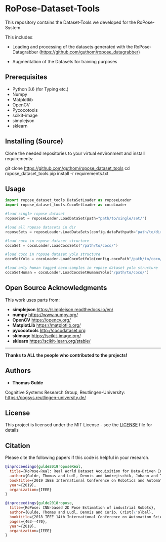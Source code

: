 # RoPose-Dataset-Tools
This repository contains the Dataset-Tools we developed for the RoPose-System. 

This includes:
* Loading and processing of the datasets generated with the RoPose-Datagrabber (https://github.com/guthom/ropose_datagrabber)

* Augmentation of the Datasets for training purposes

## Prerequisites
* Python 3.6 (for Typing etc.)
* Numpy
* Matplotlib
* OpenCV
* Pycocotools
* scikit-image
* simplejson
* sklearn

## Installing (Source)
Clone the needed repositories to your virtual environment and install requirements:

git clone https://github.com/guthom/ropose_dataset_tools
cd ropose_dataset_tools
pip install -r requirements.txt


## Usage
``` python
import ropose_dataset_tools.DataSetLoader as roposeLoader
import ropose_dataset_tools.CocoSetLoader as cocoLoader

#load single ropose dataset
roposeSet = roposeLoader.LoadDataSet(path="path/to/single/set/")

#load all ropose datasets in dir
roposeSets = roposeLoader.LoadDataSets(config.dataPathpath="path/to/dir/with/sets/")

#load coco in ropose dataset structure
cocoSet = cocoLoader.LoadCocoSets("/path/to/coco/")

#load coco in ropose dataset yolo structure
cocoSetYolo = cocoLoader.LoadCocoSetYolo(config.cocoPath"/path/to/coco/")

#load only human tagged coco-samples in ropose dataset yolo structure
cocoSetHuman = cocoLoader.LoadCocoSetHumansYolo("/path/to/coco/")
```

## Open Source Acknowledgments
This work uses parts from:
* **simplejson** https://simplejson.readthedocs.io/en/
* **numpy** https://www.numpy.org/
* **OpenCV** https://opencv.org/
* **MatplotLib** https://matplotlib.org/
* **pycocotools** http://cocodataset.org
* **skimage** https://scikit-image.org/
* **sklearn** https://scikit-learn.org/stable/
* **
**Thanks to ALL the people who contributed to the projects!**

## Authors

* **Thomas Gulde**

Cognitive Systems Research Group, Reutlingen-University:
https://cogsys.reutlingen-university.de/

## License

This project is licensed under the MIT License - see the [LICENSE](LICENSE) file for details

## Citation
Please cite the following papers if this code is helpful in your research. 

```bib
@inproceedings{gulde2019roposeReal,
  title={RoPose-Real: Real World Dataset Acquisition for Data-Driven Industrial Robot Arm Pose Estimation},
  author={Gulde, Thomas and Ludl, Dennis and Andrejtschik, Johann and Thalji, Salma and Curio, Crist{\'o}bal},
  booktitle={2019 IEEE International Conference on Robotics and Automation (ICRA)},
  year={2019},
  organization={IEEE}
}

@inproceedings{gulde2018ropose,
  title={RoPose: CNN-based 2D Pose Estimation of industrial Robots},
  author={Gulde, Thomas and Ludl, Dennis and Curio, Crist{\'o}bal},
  booktitle={2018 IEEE 14th International Conference on Automation Science and Engineering (CASE)},
  pages={463--470},
  year={2018},
  organization={IEEE}
}
```

